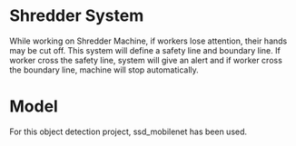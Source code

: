 # Shredder System
While working on Shredder Machine, if workers lose attention, their hands may be cut off. This system will define a safety line and boundary line.
If worker cross the safety line, system will give an alert and if worker cross the boundary line, machine will stop automatically.

# Model
For this object detection project, ssd_mobilenet has been used.
